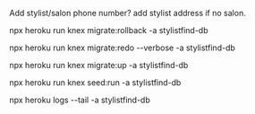 Add stylist/salon phone number?
add stylist address if no salon.

npx heroku run knex migrate:rollback -a stylistfind-db

npx heroku run knex migrate:redo --verbose -a stylistfind-db

npx heroku run knex migrate:up -a stylistfind-db

npx heroku run knex seed:run -a stylistfind-db

npx heroku logs --tail -a stylistfind-db
